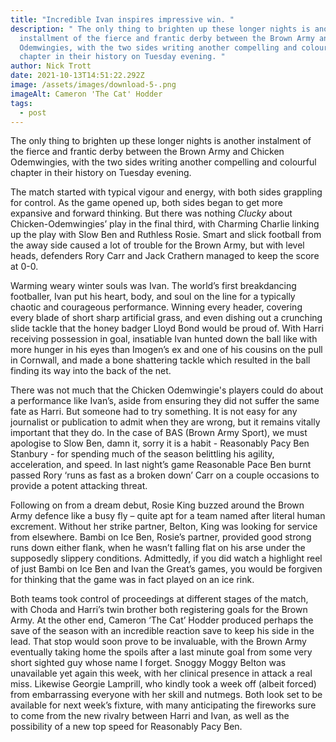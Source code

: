 ```yaml
---
title: "Incredible Ivan inspires impressive win. "
description: " The only thing to brighten up these longer nights is another
  installment of the fierce and frantic derby between the Brown Army and Chicken
  Odemwingies, with the two sides writing another compelling and colourful
  chapter in their history on Tuesday evening. "
author: Nick Trott
date: 2021-10-13T14:51:22.292Z
image: /assets/images/download-5-.png
imageAlt: Cameron 'The Cat' Hodder
tags:
  - post
---
```



The only thing to brighten up these longer nights is another instalment of the fierce and frantic derby between the Brown Army and Chicken Odemwingies, with the two sides writing another compelling and colourful chapter in their history on Tuesday evening.





The match started with typical vigour and energy, with both sides grappling for control. As the game opened up, both sides began to get more expansive and forward thinking. But there was nothing *Clucky* about Chicken-Odemwingies’ play in the final third, with Charming Charlie linking up the play with Slow Ben and Ruthless Rosie. Smart and slick football from the away side caused a lot of trouble for the Brown Army, but with level heads, defenders Rory Carr and Jack Crathern managed to keep the score at 0-0.  



Warming weary winter souls was Ivan. The world’s first breakdancing footballer, Ivan put his heart, body, and soul on the line for a typically chaotic and courageous performance. Winning every header, covering every blade of short sharp artificial grass, and even dishing out a crunching slide tackle that the honey badger Lloyd Bond would be proud of. With Harri receiving possession in goal, insatiable Ivan hunted down the ball like with more hunger in his eyes than Imogen’s ex and one of his cousins on the pull in Cornwall, and made a bone shattering tackle which resulted in the ball finding its way into the back of the net. 



There was not much that the Chicken Odemwingie's players could do about a performance like Ivan’s, aside from ensuring they did not suffer the same fate as Harri. But someone had to try something. It is not easy for any journalist or publication to admit when they are wrong, but it remains vitally important that they do. In the case of BAS (Brown Army Sport), we must apologise to Slow Ben, damn it, sorry it is a habit - Reasonably Pacy Ben Stanbury - for spending much of the season belittling his agility, acceleration, and speed. In last night’s game Reasonable Pace Ben burnt passed Rory ‘runs as fast as a broken down’ Carr on a couple occasions to provide a potent attacking threat. 



Following on from a dream debut, Rosie King buzzed around the Brown Army defence like a busy fly – quite apt for a team named after literal human excrement. Without her strike partner, Belton, King was looking for service from elsewhere. Bambi on Ice Ben, Rosie’s partner, provided good strong runs down either flank, when he wasn’t falling flat on his arse under the supposedly slippery conditions. Admittedly, if you did watch a highlight reel of just Bambi on Ice Ben and Ivan the Great’s games, you would be forgiven for thinking that the game was in fact played on an ice rink. 



Both teams took control of proceedings at different stages of the match, with Choda and Harri’s twin brother both registering goals for the Brown Army. At the other end, Cameron ‘The Cat’ Hodder produced perhaps the save of the season with an incredible reaction save to keep his side in the lead. That stop would soon prove to be invaluable, with the Brown Army eventually taking home the spoils after a last minute goal from some very short sighted guy whose name I forget. Snoggy Moggy Belton was unavailable yet again this week, with her clinical presence in attack a real miss. Likewise Georgie Lamprill, who kindly took a week off (albeit forced) from embarrassing everyone with her skill and nutmegs. Both look set to be available for next week’s fixture, with many anticipating the fireworks sure to come from the new rivalry between Harri and Ivan, as well as the possibility of a new top speed for Reasonably Pacy Ben.